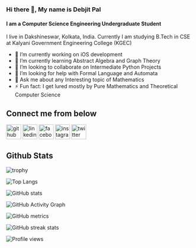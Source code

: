 ### Hi there 👋, My name is Debjit Pal
#### I am a Computer Science Engineering Undergraduate Student
I live in Dakshineswar, Kolkata, India.
Currently I am studying B.Tech in CSE at Kalyani Government Engineering College (KGEC)

- 🔭 I’m currently working on iOS development 
- 🌱 I’m currently learning Abstract Algebra and Graph Theory 
- 👯 I’m looking to collaborate on Intermediate Python Projects 
- 🤔 I’m looking for help with Formal Language and Automata 
- 💬 Ask me about any Interesting topic of Mathematics 
- ⚡ Fun fact: I get lured mostly by Pure Mathematics and Theoretical Computer Science 
## Connect me from below
[<img src='https://cdn.jsdelivr.net/npm/simple-icons@3.0.1/icons/github.svg' alt='github' height='40'>](https://github.com/debjitpal5040)  [<img src='https://cdn.jsdelivr.net/npm/simple-icons@3.0.1/icons/linkedin.svg' alt='linkedin' height='40'>](https://www.linkedin.com/in/debjit-pal-539214192/)  [<img src='https://cdn.jsdelivr.net/npm/simple-icons@3.0.1/icons/facebook.svg' alt='facebook' height='40'>](https://www.facebook.com/debjit.pal.18847)  [<img src='https://cdn.jsdelivr.net/npm/simple-icons@3.0.1/icons/instagram.svg' alt='instagram' height='40'>](https://www.instagram.com/debjitpal5040/)  [<img src='https://cdn.jsdelivr.net/npm/simple-icons@3.0.1/icons/twitter.svg' alt='twitter' height='40'>](https://twitter.com/debjitpal5040)  

## Github Stats

![trophy](https://github-profile-trophy.vercel.app/?username=debjitpal5040)

![Top Langs](https://github-readme-stats.vercel.app/api/top-langs/?username=debjitpal5040&theme=radical&layout=compact)

![GitHub stats](https://github-readme-stats.vercel.app/api?username=debjitpal5040&show_icons=true&theme=radical)  

![GitHub Activity Graph](https://activity-graph.herokuapp.com/graph?username=debjitpal5040)  

![GitHub metrics](https://metrics.lecoq.io/debjitpal5040)  

![GitHub streak stats](https://github-readme-streak-stats.herokuapp.com/?user=debjitpal5040&theme=radical)  

![Profile views](https://gpvc.arturio.dev/debjitpal5040)  
